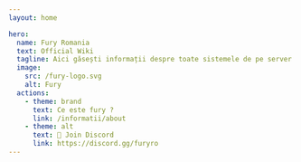 ```yaml
---
layout: home

hero:
  name: Fury Romania
  text: Official Wiki
  tagline: Aici găsești informații despre toate sistemele de pe server
  image:
    src: /fury-logo.svg
    alt: Fury
  actions:
    - theme: brand
      text: Ce este fury ?
      link: /informatii/about
    - theme: alt
      text: 🤗 Join Discord
      link: https://discord.gg/furyro
---
```

